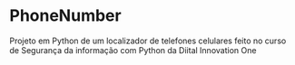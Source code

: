 # PhoneNumber
Projeto em Python de um localizador de telefones celulares feito no curso de  Segurança da informação com Python da Diital Innovation One
